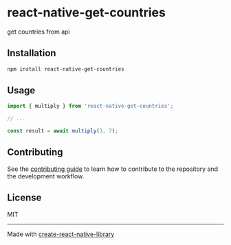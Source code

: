 # react-native-get-countries

get countries from api

## Installation

```sh
npm install react-native-get-countries
```

## Usage

```js
import { multiply } from 'react-native-get-countries';

// ...

const result = await multiply(3, 7);
```

## Contributing

See the [contributing guide](CONTRIBUTING.md) to learn how to contribute to the repository and the development workflow.

## License

MIT

---

Made with [create-react-native-library](https://github.com/callstack/react-native-builder-bob)
